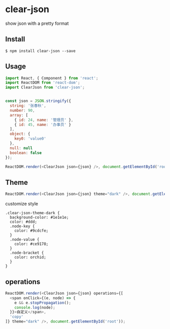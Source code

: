 # clear-json
show json with a pretty format 

## Install
`$ npm install clear-json --save`

## Usage
```javascript
import React, { Component } from 'react';
import ReactDOM from 'react-dom';
import ClearJson from 'clear-json';


const json = JSON.stringify({ 
  string: '张春秋',
  number: 90,
  array: [
    { id: 24, name: '管理员' },
    { id: 45, name: '办事员' }
  ],
  object: {
    key0: 'value0'
  },
  null: null
  boolean: false
});

ReactDOM.render(<ClearJson json={json} />, document.getElementById('root'));
```

## Theme
```javascript
ReactDOM.render(<ClearJson json={json} theme="dark" />, document.getElementById('root'));
```

customize style
```less
.clear-json-theme-dark {
  background-color: #1e1e1e;
  color: #ddd;
  .node-key {
    color: #9cdcfe;
  }
  .node-value {
    color: #ce9178;
  }
  .node-bracket {
    color: orchid;
  }
}
```

## operations
```javascript
ReactDOM.render(<ClearJson json={json} operations={[
  <span onClick={(e, node) => {
    e && e.stopPropagation();
    console.log(node);
  }}>自定义</span>,
  'copy'
]} theme="dark" />, document.getElementById('root'));
```


